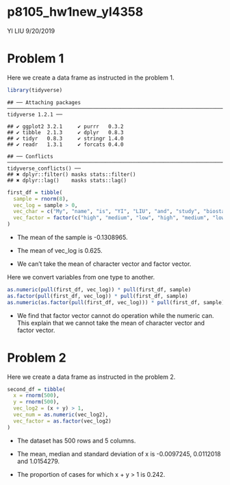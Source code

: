 p8105\_hw1new\_yl4358
================
YI LIU
9/20/2019

# Problem 1

Here we create a data frame as instructed in the problem
    1.

``` r
library(tidyverse)
```

    ## ── Attaching packages ─────────────────────────────────────────────────────────────────────────────────── tidyverse 1.2.1 ──

    ## ✔ ggplot2 3.2.1     ✔ purrr   0.3.2
    ## ✔ tibble  2.1.3     ✔ dplyr   0.8.3
    ## ✔ tidyr   0.8.3     ✔ stringr 1.4.0
    ## ✔ readr   1.3.1     ✔ forcats 0.4.0

    ## ── Conflicts ────────────────────────────────────────────────────────────────────────────────────── tidyverse_conflicts() ──
    ## ✖ dplyr::filter() masks stats::filter()
    ## ✖ dplyr::lag()    masks stats::lag()

``` r
first_df = tibble(
  sample = rnorm(8),
  vec_log = sample > 0,
  vec_char = c("My", "name", "is", "YI", "LIU", "and", "study", "biostatistics"),
  vec_factor = factor(c("high", "medium", "low", "high", "medium", "low", "low", "low"))
)
```

  - The mean of the sample is -0.1308965.

  - The mean of vec\_log is 0.625.

  - We can’t take the mean of character vector and factor vector.

Here we convert variables from one type to another.

``` r
as.numeric(pull(first_df, vec_log)) * pull(first_df, sample)
as.factor(pull(first_df, vec_log)) * pull(first_df, sample)
as.numeric(as.factor(pull(first_df, vec_log))) * pull(first_df, sample)
```

  - We find that factor vector cannot do operation while the numeric
    can. This explain that we cannot take the mean of character vector
    and factor vector.

# Problem 2

Here we create a data frame as instructed in the problem 2.

``` r
second_df = tibble(
  x = rnorm(500),
  y = rnorm(500),
  vec_log2 = (x + y) > 1,
  vec_num = as.numeric(vec_log2),
  vec_factor = as.factor(vec_log2)
)
```

  - The dataset has 500 rows and 5 columns.

  - The mean, median and standard deviation of x is -0.0097245,
    0.0112018 and 1.0154279.

  - The proportion of cases for which x + y \> 1 is 0.242.
